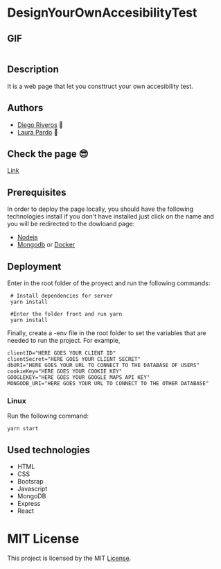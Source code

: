 # DesignYourOwnAccesibilityTest

## GIF

![]()

## Description
It is a web page that let you consttruct your own accesibility test. 

## Authors

- [Diego Riveros](https://dfriveros11.github.io/DiegoRiverosWebPage/) :man:
- [Laura Pardo](https://laupardo.github.io/index.html) :girl:

## Check the page :sunglasses:

[Link]()

## Prerequisites

In order to deploy the page locally, you should have the following technologies install if you don't have installed just click on the name and you will be redirected to the dowloand page:

- [Nodejs](https://nodejs.org/es/download/)
- [Mongodb](https://www.mongodb.com/download-center/community) or [Docker](https://docs.docker.com/install/linux/docker-ce/ubuntu/)

## Deployment
Enter in the root folder of the proyect and run the following commands: 

```
 # Install dependencies for server
 yarn install
  
 #Enter the folder front and run yarn
 yarn install 
```
Finally, create a -env file in the root folder to set the variables that are needed to run the project. For example, 
```
clientID="HERE GOES YOUR CLIENT ID" 
clientSecret="HERE GOES YOUR CLIENT SECRET" 
dbURI="HERE GOES YOUR URL TO CONNECT TO THE DATABASE OF USERS"
cookieKey="HERE GOES YOUR COOKIE KEY"
GOOGLEKEY="HERE GOES YOUR GOOGLE MAPS API KEY"
MONGODB_URI="HERE GOES YOUR URL TO CONNECT TO THE OTHER DATABASE"
```

### Linux
Run the following command: 
```
yarn start
```


## Used technologies

- HTML
- CSS
- Bootsrap
- Javascript
- MongoDB
- Express
- React

# MIT License

This project is licensed by the MIT [License](https://github.com/dfriveros11/NeighborAssist/blob/master/LICENSE).
